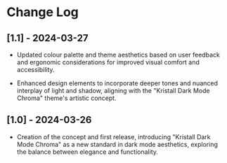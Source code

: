 # Change Log

## [1.1] - 2024-03-27

-   Updated colour palette and theme aesthetics based on user feedback and ergonomic considerations for improved visual comfort and accessibility.

-   Enhanced design elements to incorporate deeper tones and nuanced interplay of light and shadow, aligning with the "Kristall Dark Mode Chroma" theme's artistic concept.

## [1.0] - 2024-03-26

-   Creation of the concept and first release, introducing "Kristall Dark Mode Chroma" as a new standard in dark mode aesthetics, exploring the balance between elegance and functionality.

